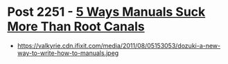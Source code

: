 # Post 2251 - [5 Ways Manuals Suck More Than Root Canals](https://www.ifixit.com/News/2251/5-ways-manuals-suck-more-than-root-canals)

- https://valkyrie.cdn.ifixit.com/media/2011/08/05153053/dozuki-a-new-way-to-write-how-to-manuals.jpeg
